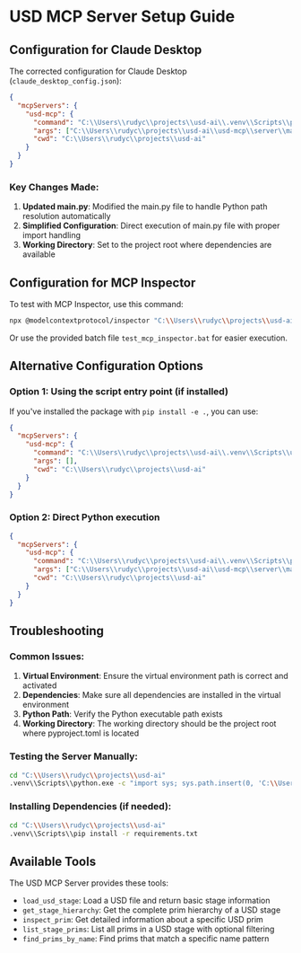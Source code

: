 # USD MCP Server Setup Guide

## Configuration for Claude Desktop

The corrected configuration for Claude Desktop (`claude_desktop_config.json`):

```json
{
  "mcpServers": {
    "usd-mcp": {
      "command": "C:\\Users\\rudyc\\projects\\usd-ai\\.venv\\Scripts\\python.exe",
      "args": ["C:\\Users\\rudyc\\projects\\usd-ai\\usd-mcp\\server\\main.py"],
      "cwd": "C:\\Users\\rudyc\\projects\\usd-ai"
    }
  }
}
```

### Key Changes Made:
1. **Updated main.py**: Modified the main.py file to handle Python path resolution automatically
2. **Simplified Configuration**: Direct execution of main.py file with proper import handling
3. **Working Directory**: Set to the project root where dependencies are available

## Configuration for MCP Inspector

To test with MCP Inspector, use this command:

```bash
npx @modelcontextprotocol/inspector "C:\\Users\\rudyc\\projects\\usd-ai\\.venv\\Scripts\\python.exe" "C:\\Users\\rudyc\\projects\\usd-ai\\usd-mcp\\server\\main.py"
```

Or use the provided batch file `test_mcp_inspector.bat` for easier execution.

## Alternative Configuration Options

### Option 1: Using the script entry point (if installed)
If you've installed the package with `pip install -e .`, you can use:

```json
{
  "mcpServers": {
    "usd-mcp": {
      "command": "C:\\Users\\rudyc\\projects\\usd-ai\\.venv\\Scripts\\usd-mcp.exe",
      "args": [],
      "cwd": "C:\\Users\\rudyc\\projects\\usd-ai"
    }
  }
}
```

### Option 2: Direct Python execution
```json
{
  "mcpServers": {
    "usd-mcp": {
      "command": "C:\\Users\\rudyc\\projects\\usd-ai\\.venv\\Scripts\\python.exe",
      "args": ["C:\\Users\\rudyc\\projects\\usd-ai\\usd-mcp\\server\\main.py"],
      "cwd": "C:\\Users\\rudyc\\projects\\usd-ai"
    }
  }
}
```

## Troubleshooting

### Common Issues:
1. **Virtual Environment**: Ensure the virtual environment path is correct and activated
2. **Dependencies**: Make sure all dependencies are installed in the virtual environment
3. **Python Path**: Verify the Python executable path exists
4. **Working Directory**: The working directory should be the project root where pyproject.toml is located

### Testing the Server Manually:
```bash
cd "C:\\Users\\rudyc\\projects\\usd-ai"
.venv\\Scripts\\python.exe -c "import sys; sys.path.insert(0, 'C:\\Users\\rudyc\\projects\\usd-ai\\usd-mcp'); from server.server import server; server.run()"
```

### Installing Dependencies (if needed):
```bash
cd "C:\\Users\\rudyc\\projects\\usd-ai"
.venv\\Scripts\\pip install -r requirements.txt
```

## Available Tools

The USD MCP Server provides these tools:
- `load_usd_stage`: Load a USD file and return basic stage information
- `get_stage_hierarchy`: Get the complete prim hierarchy of a USD stage
- `inspect_prim`: Get detailed information about a specific USD prim
- `list_stage_prims`: List all prims in a USD stage with optional filtering
- `find_prims_by_name`: Find prims that match a specific name pattern